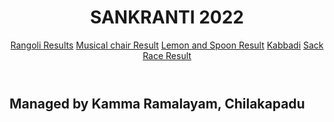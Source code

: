 <head>	<meta charset="UTF-8">	<title><center>SANKRANTI 2022</center></title>	<link rel="stylesheet" href="hw1.css"></head> <body>	<header>	<center>	<h1>SANKRANTI 2022</h1>	</center>	<nav>		
<a href="https://chhvap.github.io/Sankaranti_Rangoli.html">Rangoli Results</a>	
<a href="https://chhvap.github.io/mcresult.html">Musical chair Result</a>
<a href="https://chhvap.github.io/lsresult.html">Lemon and Spoon Result</a>
<a href="https://chhvap.github.io/Kabbadi.html">Kabbadi</a>
<a href="https://chhvap.github.io/srresults.html">Sack Race Result</a>

	
</nav>	</header>		<main>

<!--iframe src="https://www.iplt20.com/match/2021/38" height="500" title="W3Schools Free Online Web Tutorials"></iframe>
 <h2><img src="ceo.jpg" alt="points" background-color="yellow" height="200" width="200"/><br>OUR CEO</h2><body style="background-color:yellow;">
 
  <h2><img src="logo.png" alt="points" background-color="yellow" height="50" width="50"/>Managed by Kamma Ramalayam, Chilakapadu </h2><body style="background-color:yellow;">-->
<H2>Managed by Kamma Ramalayam, Chilakapadu </h2>
 <!--This is comment-->
